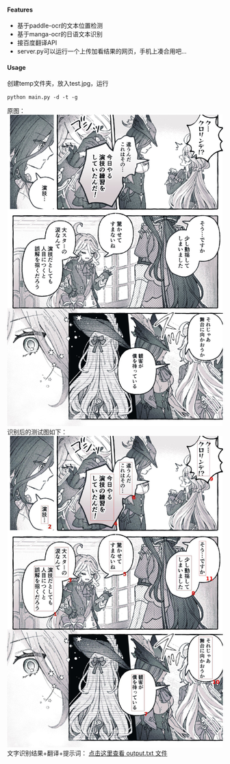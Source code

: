 #### Features
- 基于paddle-ocr的文本位置检测
- 基于manga-ocr的日语文本识别
- 接百度翻译API
- server.py可以运行一个上传加看结果的网页，手机上凑合用吧...
#### Usage
创建temp文件夹，放入test.jpg，运行
```
python main.py -d -t -g
```
原图：
![原图](./static/original.jpg)
识别后的测试图如下：
![识别后的图](./static/output.jpg)
文字识别结果+翻译+提示词：
[点击这里查看 output.txt 文件](./static/output.txt)